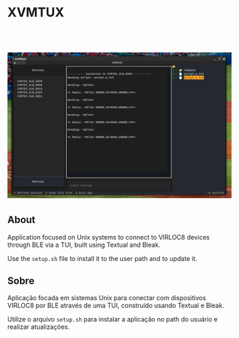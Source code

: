 # XVMTUX

<h1 align="center">
  <br>
  <img src="https://raw.githubusercontent.com/joaopritter/xvmtux/refs/heads/main/assets/xvmtux_screen.png">
  <br>
</h1>

## About

Application focused on Unix systems to connect to VIRLOC8 devices through BLE via a TUI,
built using Textual and Bleak.

Use the `setup.sh` file to install it to the user path and to update it.

## Sobre

Aplicação focada em sistemas Unix para conectar com dispositivos VIRLOC8 por BLE através
de uma TUI, construído usando Textual e Bleak.

Utilize o arquivo `setup.sh` para instalar a aplicação no path do usuário
e realizar atualizações.
